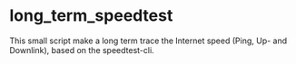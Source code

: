 # long_term_speedtest
This small script make a long term trace the Internet speed (Ping, Up- and Downlink), based on the speedtest-cli.
